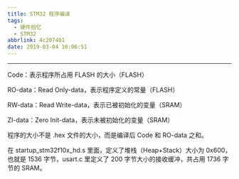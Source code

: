 ```yaml
---
title: STM32 程序编译
tags:
  - 硬件拾忆
  - STM32
abbrlink: 4c207401
date: 2019-03-04 16:06:51
---
```


---

Code：表示程序所占用 FLASH 的大小（FLASH）

RO-data：Read Only-data，表示程序定义的常量（FLASH）

RW-data：Read Write-data，表示已被初始化的变量（SRAM）

ZI-data：Zero Init-data，表示未被初始化的变量（SRAM）

<!--more-->

程序的大小不是 .hex 文件的大小，而是编译后 Code 和 RO-data 之和。



在 startup_stm32f10x_hd.s 里面，定义了堆栈（Heap+Stack）大小为 0x600，也就是 1536 字节，usart.c 里定义了 200 字节大小的接收缓冲，共占用 1736 字节的 SRAM。